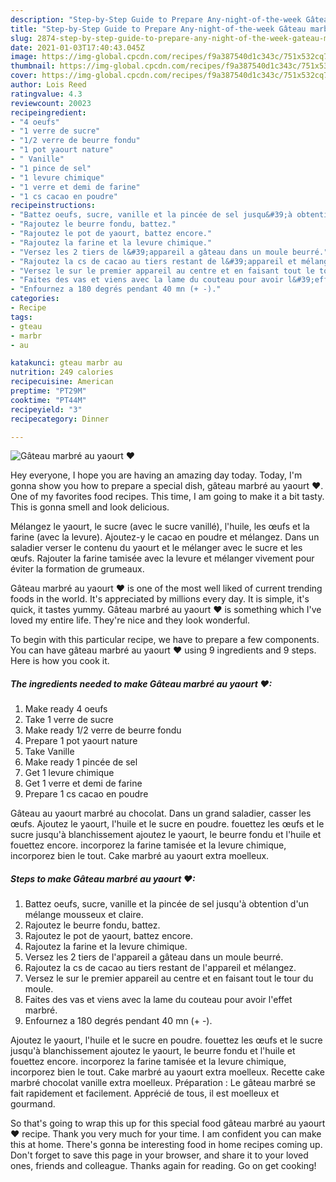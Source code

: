 ```yaml
---
description: "Step-by-Step Guide to Prepare Any-night-of-the-week Gâteau marbré au yaourt ❤"
title: "Step-by-Step Guide to Prepare Any-night-of-the-week Gâteau marbré au yaourt ❤"
slug: 2874-step-by-step-guide-to-prepare-any-night-of-the-week-gateau-marbre-au-yaourt
date: 2021-01-03T17:40:43.045Z
image: https://img-global.cpcdn.com/recipes/f9a387540d1c343c/751x532cq70/gateau-marbre-au-yaourt-❤-photo-principale-de-la-recette.jpg
thumbnail: https://img-global.cpcdn.com/recipes/f9a387540d1c343c/751x532cq70/gateau-marbre-au-yaourt-❤-photo-principale-de-la-recette.jpg
cover: https://img-global.cpcdn.com/recipes/f9a387540d1c343c/751x532cq70/gateau-marbre-au-yaourt-❤-photo-principale-de-la-recette.jpg
author: Lois Reed
ratingvalue: 4.3
reviewcount: 20023
recipeingredient:
- "4 oeufs"
- "1 verre de sucre"
- "1/2 verre de beurre fondu"
- "1 pot yaourt nature"
- " Vanille"
- "1 pince de sel"
- "1 levure chimique"
- "1 verre et demi de farine"
- "1 cs cacao en poudre"
recipeinstructions:
- "Battez oeufs, sucre, vanille et la pincée de sel jusqu&#39;à obtention d&#39;un mélange mousseux et claire."
- "Rajoutez le beurre fondu, battez."
- "Rajoutez le pot de yaourt, battez encore."
- "Rajoutez la farine et la levure chimique."
- "Versez les 2 tiers de l&#39;appareil a gâteau dans un moule beurré."
- "Rajoutez la cs de cacao au tiers restant de l&#39;appareil et mélangez."
- "Versez le sur le premier appareil au centre et en faisant tout le tour du moule."
- "Faites des vas et viens avec la lame du couteau pour avoir l&#39;effet marbré."
- "Enfournez a 180 degrés pendant 40 mn (+ -)."
categories:
- Recipe
tags:
- gteau
- marbr
- au

katakunci: gteau marbr au 
nutrition: 249 calories
recipecuisine: American
preptime: "PT29M"
cooktime: "PT44M"
recipeyield: "3"
recipecategory: Dinner

---
```



![Gâteau marbré au yaourt ❤](https://img-global.cpcdn.com/recipes/f9a387540d1c343c/751x532cq70/gateau-marbre-au-yaourt-❤-photo-principale-de-la-recette.jpg)

Hey everyone, I hope you are having an amazing day today. Today, I'm gonna show you how to prepare a special dish, gâteau marbré au yaourt ❤. One of my favorites food recipes. This time, I am going to make it a bit tasty. This is gonna smell and look delicious.

Mélangez le yaourt, le sucre (avec le sucre vanillé), l&#39;huile, les œufs et la farine (avec la levure). Ajoutez-y le cacao en poudre et mélangez. Dans un saladier verser le contenu du yaourt et le mélanger avec le sucre et les œufs. Rajouter la farine tamisée avec la levure et mélanger vivement pour éviter la formation de grumeaux.

Gâteau marbré au yaourt ❤ is one of the most well liked of current trending foods in the world. It's appreciated by millions every day. It is simple, it's quick, it tastes yummy. Gâteau marbré au yaourt ❤ is something which I've loved my entire life. They're nice and they look wonderful.


To begin with this particular recipe, we have to prepare a few components. You can have gâteau marbré au yaourt ❤ using 9 ingredients and 9 steps. Here is how you cook it.

<!--inarticleads1-->

##### The ingredients needed to make Gâteau marbré au yaourt ❤:

1. Make ready 4 oeufs
1. Take 1 verre de sucre
1. Make ready 1/2 verre de beurre fondu
1. Prepare 1 pot yaourt nature
1. Take  Vanille
1. Make ready 1 pincée de sel
1. Get 1 levure chimique
1. Get 1 verre et demi de farine
1. Prepare 1 cs cacao en poudre


Gâteau au yaourt marbré au chocolat. Dans un grand saladier, casser les œufs. Ajoutez le yaourt, l&#39;huile et le sucre en poudre. fouettez les œufs et le sucre jusqu&#39;à blanchissement ajoutez le yaourt, le beurre fondu et l&#39;huile et fouettez encore. incorporez la farine tamisée et la levure chimique, incorporez bien le tout. Cake marbré au yaourt extra moelleux. 

<!--inarticleads2-->

##### Steps to make Gâteau marbré au yaourt ❤:

1. Battez oeufs, sucre, vanille et la pincée de sel jusqu&#39;à obtention d&#39;un mélange mousseux et claire.
1. Rajoutez le beurre fondu, battez.
1. Rajoutez le pot de yaourt, battez encore.
1. Rajoutez la farine et la levure chimique.
1. Versez les 2 tiers de l&#39;appareil a gâteau dans un moule beurré.
1. Rajoutez la cs de cacao au tiers restant de l&#39;appareil et mélangez.
1. Versez le sur le premier appareil au centre et en faisant tout le tour du moule.
1. Faites des vas et viens avec la lame du couteau pour avoir l&#39;effet marbré.
1. Enfournez a 180 degrés pendant 40 mn (+ -).


Ajoutez le yaourt, l&#39;huile et le sucre en poudre. fouettez les œufs et le sucre jusqu&#39;à blanchissement ajoutez le yaourt, le beurre fondu et l&#39;huile et fouettez encore. incorporez la farine tamisée et la levure chimique, incorporez bien le tout. Cake marbré au yaourt extra moelleux. Recette cake marbré chocolat vanille extra moelleux. Préparation : Le gâteau marbré se fait rapidement et facilement. Apprécié de tous, il est moelleux et gourmand. 

So that's going to wrap this up for this special food gâteau marbré au yaourt ❤ recipe. Thank you very much for your time. I am confident you can make this at home. There's gonna be interesting food in home recipes coming up. Don't forget to save this page in your browser, and share it to your loved ones, friends and colleague. Thanks again for reading. Go on get cooking!
